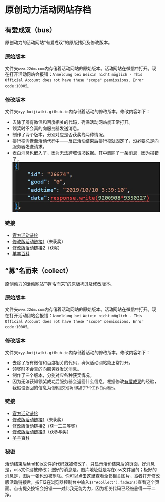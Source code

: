# 原创动力活动网站存档

## 有爱成双（bus）
原创动力的活动网站“有爱成双”的原版拷贝及修改版本。

### 原始版本
文件夹`www.22dm.com`内存储着活动网站的原始版本。活动网站在微信中打开。现在打开活动网站会报错：`Anmeldung bei Weixin nicht möglich - This Official Account does not have these "scope" permissions. Error code:10005`。

### 修改版本
文件夹`xyy-huijiwiki.github.io`内存储着活动的修改版本。修改内容如下：
- 去除了所有微信和百度相关的代码，确保活动网站能正常打开。
- 领奖时不会真的向服务器发送消息。
- 制作了两个版本，分别对应是否获奖的两种情况。
- 排行榜内嵌至活动代码中——反正活动结束后排行榜就固定了，没必要总是向服务器发送请求。
- 表白消息也嵌入了，因为无法跨域请求数据。其中删除了一条消息，因为报错了。
![](Screenshot%202023-02-23%20154822.jpg)

### 链接
- [官方活动链接](http://www.22dm.com/act/h5/bus)
- [修改版活动链接1](https://xyy-huijiwiki.github.io/22dm-act/xyy-huijiwiki.github.io/act/h5/bus/index.html)（未获奖）
- [修改版活动链接2](https://xyy-huijiwiki.github.io/22dm-act/xyy-huijiwiki.github.io/act/h5/bus/index2.html)（获奖）
- [羊羊百科](https://xyy.huijiwiki.com/wiki/有爱成双)


## “募”名而来（collect）
原创动力的活动网站“‘募’名而来”的原版拷贝及修改版本。

### 原始版本
文件夹`www.22dm.com`内存储着活动网站的原始版本。活动网站在微信中打开。现在打开活动网站会报错：`Anmeldung bei Weixin nicht möglich - This Official Account does not have these "scope" permissions. Error code:10005`。

### 修改版本
文件夹`xyy-huijiwiki.github.io`内存储着活动的修改版本。修改内容如下：
- 去除了所有微信和百度相关的代码，确保活动网站能正常打开。
- 领奖时不会真的向服务器发送消息。
- 制作了三个版本，分别对应各种获奖情况。
- 因为无法获知领奖成功后服务器会返回什么信息，根据修改[有爱成双](#有爱成双bus)的经验，我假设返回的信息为`信息提交成功!奖品于7个工作日内发出`。

### 链接
- [官方活动链接](http://www.22dm.com/act/h5/collect)
- [修改版活动链接1](https://xyy-huijiwiki.github.io/22dm-act/xyy-huijiwiki.github.io/act/h5/collect/index.html)（未获奖）
- [修改版活动链接2](https://xyy-huijiwiki.github.io/22dm-act/xyy-huijiwiki.github.io/act/h5/collect/index2.html)（获一二三等奖）
- [修改版活动链接3](https://xyy-huijiwiki.github.io/22dm-act/xyy-huijiwiki.github.io/act/h5/collect/index3.html)（获参与奖）
- [羊羊百科](https://xyy.huijiwiki.com/wiki/“募”名而来)

### 秘密
活动结束后html和js文件的代码就被修改了，只显示活动结束后的页面。好消息是，css文件没被修改；更好的消息是，图片地址就是写在css文件里的；极好的消息是，图片一张也没被删除。你可以[点击这里](./www.22dm.com/act/h5/collect/images/)查看全部相关图片，或者打开修改版活动链接后，按F12在浏览器控制台中输入`$("#collect").fadeIn()`查看这个页面。点击提交按钮会报错——对此我无能为力，因为相关代码已经被删得一干二净。